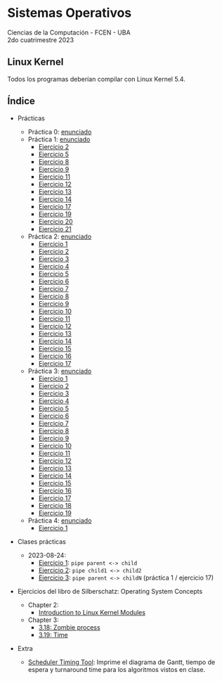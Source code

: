 # Sistemas Operativos

Ciencias de la Computación - FCEN - UBA\
2do cuatrimestre 2023

## Linux Kernel

Todos los programas deberían compilar con Linux Kernel 5.4.

## Índice

- Prácticas
  - Práctica 0: [enunciado](prácticas/p0/p0.pdf)
  - Práctica 1: [enunciado](prácticas/p1/p1.pdf)
    - [Ejercicio 2](prácticas/p1/ej02.md)
    - [Ejercicio 5](prácticas/p1/ej05)
    - [Ejercicio 8](prácticas/p1/ej08)
    - [Ejercicio 9](prácticas/p1/ej09)
    - [Ejercicio 11](prácticas/p1/ej11.md)
    - [Ejercicio 12](prácticas/p1/ej12.md)
    - [Ejercicio 13](prácticas/p1/ej13.md)
    - [Ejercicio 14](prácticas/p1/ej14.md)
    - [Ejercicio 17](prácticas/p1/ej17)
    - [Ejercicio 19](prácticas/p1/ej19)
    - [Ejercicio 20](prácticas/p1/ej20)
    - [Ejercicio 21](prácticas/p1/ej21)
  - Práctica 2: [enunciado](prácticas/p2/p2.pdf)
    - [Ejercicio 1](prácticas/p2/ej01.md)
    - [Ejercicio 2](prácticas/p2/ej02.md)
    - [Ejercicio 3](prácticas/p2/ej03.md)
    - [Ejercicio 4](prácticas/p2/ej04.md)
    - [Ejercicio 5](prácticas/p2/ej05.md)
    - [Ejercicio 6](prácticas/p2/ej06.md)
    - [Ejercicio 7](prácticas/p2/ej07.md)
    - [Ejercicio 8](prácticas/p2/ej08.md)
    - [Ejercicio 9](prácticas/p2/ej09.md)
    - [Ejercicio 10](prácticas/p2/ej10.md)
    - [Ejercicio 11](prácticas/p2/ej11.md)
    - [Ejercicio 12](prácticas/p2/ej12.md)
    - [Ejercicio 13](prácticas/p2/ej13.md)
    - [Ejercicio 14](prácticas/p2/ej14.md)
    - [Ejercicio 15](prácticas/p2/ej15.md)
    - [Ejercicio 16](prácticas/p2/ej16.md)
    - [Ejercicio 17](prácticas/p2/ej17.md)
  - Práctica 3: [enunciado](prácticas/p3/p3.pdf)
    - [Ejercicio 1](prácticas/p3/ej01.md)
    - [Ejercicio 2](prácticas/p3/ej02.md)
    - [Ejercicio 3](prácticas/p3/ej03.md)
    - [Ejercicio 4](prácticas/p3/ej04.md)
    - [Ejercicio 5](prácticas/p3/ej05.md)
    - [Ejercicio 6](prácticas/p3/ej06.md)
    - [Ejercicio 7](prácticas/p3/ej07.md)
    - [Ejercicio 8](prácticas/p3/ej08.md)
    - [Ejercicio 9](prácticas/p3/ej09.md)
    - [Ejercicio 10](prácticas/p3/ej10.md)
    - [Ejercicio 11](prácticas/p3/ej11.md)
    - [Ejercicio 12](prácticas/p3/ej12.md)
    - [Ejercicio 13](prácticas/p3/ej13.md)
    - [Ejercicio 14](prácticas/p3/ej14.md)
    - [Ejercicio 15](prácticas/p3/ej15.md)
    - [Ejercicio 16](prácticas/p3/ej16.md)
    - [Ejercicio 17](prácticas/p3/ej17.md)
    - [Ejercicio 18](prácticas/p3/ej18.md)
    - [Ejercicio 19](prácticas/p3/ej19.md)
  - Práctica 4: [enunciado](prácticas/p4/p4.pdf)
    - [Ejercicio 1](prácticas/p4/ej01.md)

- Clases prácticas
  - 2023-08-24:
    - [Ejercicio 1](prácticas/2023-08-24/ej01): `pipe parent <-> child`
    - [Ejercicio 2](prácticas/2023-08-24/ej02): `pipe child1 <-> child2`
    - [Ejercicio 3](prácticas/p1/ej17): `pipe parent <-> childN` (práctica 1 / ejercicio 17)

- Ejercicios del libro de Silberschatz: Operating System Concepts
  - Chapter 2:
    - [Introduction to Linux Kernel Modules](os-concepts/chapter02/kernel_modules)
  - Chapter 3:
    - [3.18: Zombie process](os-concepts/chapter03/3.18)
    - [3.19: Time](os-concepts/chapter03/3.19)

- Extra
  - [Scheduler Timing Tool](etc/timing): Imprime el diagrama de Gantt, tiempo de espera y turnaround time para los algoritmos vistos en clase.
